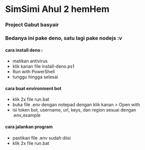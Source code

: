 # SimSimi Ahul 2 hemHem
### Project Gabut basyair
### Bedanya ini pake deno, satu lagi pake nodejs :v

#### cara install deno :
- matikan antivirus
- klik kanan file install-deno.ps1
- Run with PowerShell
- tunggu hingga selesai

#### cara buat environment bot
- klik 2x file run.bat
- buka file .env dengan notepad dengan klik kanan > Open with
- isi token bot, username, url, keys, dan region sesuai dengan .env_example

#### cara jalankan program
- pastikan file .env sudah diisi
- klik 2x file run.bat
